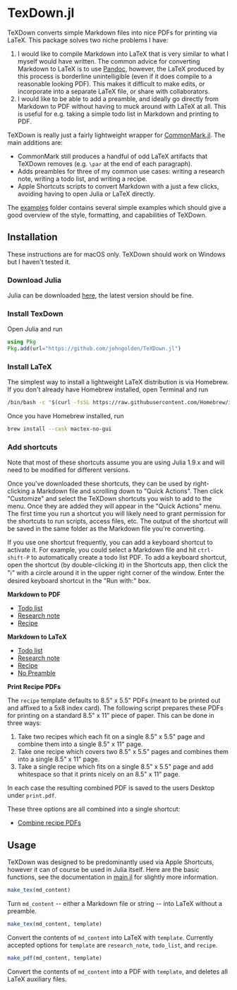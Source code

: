 # TexDown.jl

TeXDown converts simple Markdown files into nice PDFs for printing via LaTeX. This package solves two niche problems I have:

1. I would like to compile Markdown into LaTeX that is very similar to what I myself would have written. The common advice for converting Markdown to LaTeX is to use [Pandoc](https://pandoc.org), however, the LaTeX produced by this process is borderline unintelligible (even if it does compile to a reasonable looking PDF). This makes it difficult to make edits, or incorporate into a separate LaTeX file, or share with collaborators.
2. I would like to be able to add a preamble, and ideally go directly from Markdown to PDF without having to muck around with LaTeX at all. This is useful for e.g. taking a simple todo list in Markdown and printing to PDF.

TeXDown is really just a fairly lightweight wrapper for [CommonMark.jl](https://github.com/MichaelHatherly/CommonMark.jl). The main additions are:

* CommonMark still produces a handful of odd LaTeX artifacts that TeXDown removes (e.g. `\par` at the end of each paragraph).
* Adds preambles for three of my common use cases: writing a research note, writing a todo list, and writing a recipe. 
* Apple Shortcuts scripts to convert Markdown with a just a few clicks, avoiding having to open Julia or LaTeX directly.

The [examples](examples/) folder contains several simple examples which should give a good overview of the style, formatting, and capabilities of TeXDown.

## Installation
These instructions are for macOS only. TeXDown should work on Windows but I haven't tested it. 

### Download Julia
Julia can be downloaded [here](https://julialang.org/downloads/), the latest version should be fine.

### Install TexDown
Open Julia and run
```julia
using Pkg
Pkg.add(url="https://github.com/johngolden/TeXDown.jl")
```

### Install LaTeX
The simplest way to install a lightweight LaTeX distribution is via Homebrew. If you don't already have Homebrew installed, open Terminal and run
```zsh
/bin/bash -c "$(curl -fsSL https://raw.githubusercontent.com/Homebrew/install/HEAD/install.sh)"
```

Once you have Homebrew installed, run
```zsh
brew install --cask mactex-no-gui
```

### Add shortcuts
Note that most of these shortcuts assume you are using Julia 1.9.x and will need to be modified for different versions.

Once you've downloaded these shortcuts, they can be used by right-clicking a Markdown file and scrolling down to "Quick Actions". Then click "Customize" and select the TeXDown shortcuts you wish to add to the menu. Once they are added they will appear in the "Quick Actions" menu. The first time you run a shortcut you will likely need to grant permission for the shortcuts to run scripts, access files, etc. The output of the shortcut will be saved in the same folder as the Markdown file you're converting.

If you use one shortcut frequently, you can add a keyboard shortcut to activate it. For example, you could select a Markdown file and hit `ctrl-shift-P` to automatically create a todo list PDF. To add a keyboard shortcut, open the shortcut (by double-clicking it) in the Shortcuts app, then click the "ℹ︎" with a circle around it in the upper right corner of the window. Enter the desired keyboard shortcut in the "Run with:" box.

**Markdown to PDF**
* [Todo list](https://www.icloud.com/shortcuts/447956dcd2db44db861ba56869fb1631)
* [Research note](https://www.icloud.com/shortcuts/45c416490ffd4f0eb9b099ae7919bd19)
* [Recipe](https://www.icloud.com/shortcuts/24b1beeefbd84abbb282bb011a3db4a1)

**Markdown to LaTeX**
* [Todo list](https://www.icloud.com/shortcuts/4e39d211b3e5450898c92e9d96f2890d)
* [Research note](https://www.icloud.com/shortcuts/d94943b28ee04d4daee6c2d6ca10088d)
* [Recipe](https://www.icloud.com/shortcuts/902037aa4bcf4e64aeae77fa2816222d)
* [No Preamble](https://www.icloud.com/shortcuts/967334bb0872405db3c95d7124d03bce)


**Print Recipe PDFs**

The `recipe` template defaults to 8.5" x 5.5" PDFs (meant to be printed out and affixed to a 5x8 index card). The following script prepares these PDFs for printing on a standard 8.5" x 11" piece of paper. This can be done in three ways:

1. Take two recipes which each fit on a single 8.5" x 5.5" page and combine them into a single 8.5" x 11" page.
2. Take one recipe which covers two 8.5" x 5.5" pages and combines them into a single 8.5" x 11" page.
3. Take a single recipe which fits on a single 8.5" x 5.5" page and add whitespace so that it prints nicely on an 8.5" x 11" page.

In each case the resulting combined PDF is saved to the users Desktop under `print.pdf`.

These three options are all combined into a single shortcut:

* [Combine recipe PDFs](https://www.icloud.com/shortcuts/eca3563e1407489eb119ddf4c6faa13b)



## Usage
TeXDown was designed to be predominantly used via Apple Shortcuts, however it can of course be used in Julia itself. Here are the basic functions, see the documentation in [main.jl](src/main.jl) for slightly more information.

```julia
make_tex(md_content)
```
Turn `md_content` -- either a Markdown file or string -- into LaTeX without a preamble.

```julia
make_tex(md_content, template)
```
Convert the contents of `md_content` into LaTeX with `template`. Currently accepted options for `template` are `research_note`, `todo_list`, and `recipe`.

```julia
make_pdf(md_content, template)
```
Convert the contents of `md_content` into a PDF with `template`, and deletes all LaTeX auxiliary files. 
